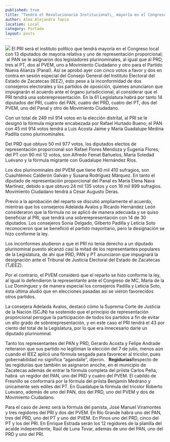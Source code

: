 ```yaml
---
published: true
title: "Tendrá el Revolucionario Institucional\_ mayoría en el Congreso del estado"
author: Alma Alejandra Tapia
location: Local
category: Portada
layout: posts
---
```


![](http://i.imgur.com/yscWtz2m.jpg)
El PRI será el instituto político que tendrá mayoría en el Congreso local con 13 diputados de mayoría relativa y uno de representación proporcional;  al PAN se le asignaron dos legisladores plurinominales, al igual que al PRD, tres al PT, dos al PVEM, uno a Movimiento Ciudadano y otro para el Partido Nueva Alianza (Panal).
Así se aprobó ayer con cinco votos a favor y dos en contra en sesión especial del Consejo General del Instituto Electoral del Estado de Zacatecas (IEEZ), esto pese a la inconformidad de dos consejeros electorales y los partidos de oposición, quienes anunciaron que impugnarán el acuerdo ante el órgano jurisdiccional, al considerar que el PRI tendrá una sobrerepresentación.
En la 61 Legislatura habrá por tanto 14 diputados del PRI, cuatro del PAN, cuatro del PRD, cuatro del PT, dos del PVEM, uno del Panal y otro de Movimiento Ciudadano.

Con un total de 249 mil 914 votos en la elección distrital, al PRI se le designó la fórmula migrante encabezada por Rafael Hurtado Bueno; el PAN con 45 mil 914 votos tendrá a Luis Acosta Jaime y María Guadalupe Medina Padilla como plurinominales.

Del PRD que obtuvo 50 mil 977 votos, los diputados electos de representación proporcional son Rafael Flores Mendoza y Eugenia Flores; del PT con 90 mil 12 votos, son Alfredo Femat Bañuelos, María Soledad Luévano y la fórmula migrante con Guadalupe Hernández Ríos.

Los dos plurinominales del PVEM que tiene 60 mil 410 sufragios, son Cuauhtémoc Calderón Galván y Susana Rodríguez Márquez. En tanto el diputado de representación proporcional del Panal es María Elena Nava Martínez, debido a que obtuvo 24 mil 135 votos y con 16 mil 899 sufragios. Movimiento Ciudadano tendrá a Cesar Augusto Deras.

Previo a la aprobación del reparto se discutió ampliamente el acuerdo, mientras que los consejeros Adelaida Avalos y Ricardo Hernández León consideraron que la fórmula no se aplicó de manera adecuada y se quiso beneficiar al PRI, que tendrá una sobrerepresentación con 14 de 30 diputados. Los consejeros Sonia Delgado, Gilberto Padilla y Leticia Soto reconocieron que se benefició el partido mayoritario, pero la designación se hizo conforme la ley.

Los inconformes aludieron a que el PRI no tenía derecho a un diputado plurinominal puesto alcanzó casi la mitad de los representantes populares de la Legislatura, de ahí que PRD, PAN y PT anunciaron que impugnará la designación ante el Tribunal de Justicia Electoral del Estado de Zacatecas (TJEEZ).

Por el contrario, el PVEM consideró que el reparto se hizo conforme la ley, al igual lo defendieron la representante ante el Congreso de MC, María de la Luz Domínguez y de manera especial los consejeros Padilla y Leticia Soto, ésta última aludió que en elecciones pasadas así se vieron favorecidos otros partidos.

La consejera Adelaida Avalos, destacó cómo la Suprema Corte de Justicia de la Nación (SCJN) ha sostenido que el principio de representación proporcional persigue la participación de todos los partidos a fin de evitar un alto grado de sobrerepresentación, y en este caso el PRI tendrá el 43 por ciento del total de la Legislatura, por lo que era innecesario darle un diputado plurinominal.

Tanto los representantes del PAN y PRD, Gerardo Acosta y Felipe Andrade reiteraron que sus partido no legitiman la elección del 7 de julio, menos aún cuando el IEEZ aplicó una fórmula sesgada para favorecer al tricolor, pues gobernabilidad no significa “agandalle”, dijeron.
 
**Regidurías**Respecto de las regidurías que también se asignaron anoche, en el municipio de Zacatecas además de entrar la fórmula completa del priísta Carlos Peña, habrá  un regidor del PAN, uno del PRD y cuatro del PVEM.
El cabildo de Fresnillo se conformará por la fórmula del priísta Benjamín Medrano y únicamente seis ediles del PT. En Guadalupe la fórmula del tricolor Roberto Luevano, además de uno del PAN, dos del PRD, uno del PVEM y dos de Movimiento Ciudadano.

Para el caso de Jerez será la fórmula del panista, José Manuel Viramontes y tres regidores del PRI y dos del PVEM. En Río Grande habrá uno del PAN, tres del PRD, uno del PT y uno del PVEM. En Pinos uno del PRD, cinco del PT y los del PRI.
En Enrique Estrada serán los 12 regidores de la planilla del acalde independiente, Raúl de Luna Tovar, además de uno del PAN, uno del PRD y uno del PRI.
